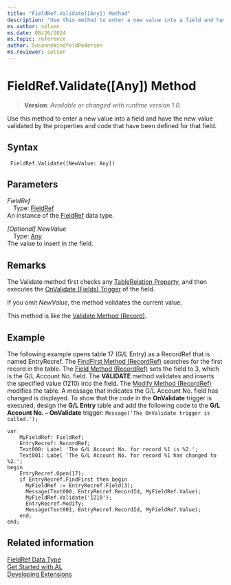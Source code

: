 ```yaml
---
title: "FieldRef.Validate([Any]) Method"
description: "Use this method to enter a new value into a field and have the new value validated by the properties and code that have been defined for that field."
ms.author: solsen
ms.date: 08/26/2024
ms.topic: reference
author: SusanneWindfeldPedersen
ms.reviewer: solsen
---
```

[//]: # (START>DO_NOT_EDIT)
[//]: # (IMPORTANT:Do not edit any of the content between here and the END>DO_NOT_EDIT.)
[//]: # (Any modifications should be made in the .xml files in the ModernDev repo.)
# FieldRef.Validate([Any]) Method
> **Version**: _Available or changed with runtime version 1.0._

Use this method to enter a new value into a field and have the new value validated by the properties and code that have been defined for that field.


## Syntax
```AL
 FieldRef.Validate([NewValue: Any])
```
## Parameters
*FieldRef*  
&emsp;Type: [FieldRef](fieldref-data-type.md)  
An instance of the [FieldRef](fieldref-data-type.md) data type.  

*[Optional] NewValue*  
&emsp;Type: [Any](../any/any-data-type.md)  
The value to insert in the field.  



[//]: # (IMPORTANT: END>DO_NOT_EDIT)

## Remarks

The Validate method first checks any [TableRelation Property](../../properties/devenv-tablerelation-property.md), and then executes the [OnValidate \(Fields\) Trigger](../../triggers-auto/field/devenv-onvalidate-field-trigger.md) of the field.  

If you omit *NewValue*, the method validates the current value.  

This method is like the [Validate Method \(Record\)](../../methods-auto/record/record-validate-method.md).  

## Example

The following example opens table 17 \(G/L Entry\) as a RecordRef that is named EntryRecref. The [FindFirst Method \(RecordRef\)](../../methods-auto/recordref/recordref-findfirst-method.md) searches for the first record in the table. The [Field Method \(RecordRef\)](../../methods-auto/recordref/recordref-field-method.md) sets the field to 3, which is the G/L Account No. field. The **VALIDATE** method validates and inserts the specified value \(1210\) into the field. The [Modify Method \(RecordRef\)](../../methods-auto/recordref/recordref-modify-method.md) modifies the table. A message that indicates the G/L Account No. field has changed is displayed. To show that the code in the **OnValidate** trigger is executed, design the **G/L Entry** table and add the following code to the **G/L Account No. – OnValidate** trigger: `Message('The OnValidate trigger is called.');`  

```al
var
    MyFieldRef: FieldRef;
    EntryRecref: RecordRef;
    Text000: Label 'The G/L Account No. for record %1 is %2.';
    Text001: Label 'The G/L Account No. for record %1 has changed to %2.';
begin
    EntryRecref.Open(17);  
    if EntryRecref.FindFirst then begin  
      MyFieldRef := EntryRecref.Field(3);  
      Message(Text000, EntryRecref.RecordId, MyFieldRef.Value);  
      MyFieldRef.Validate('1210');  
      EntryRecref.Modify;  
      Message(Text001, EntryRecref.RecordId, MyFieldRef.Value);  
    end;  
end;
```  

## Related information

[FieldRef Data Type](fieldref-data-type.md)  
[Get Started with AL](../../devenv-get-started.md)  
[Developing Extensions](../../devenv-dev-overview.md)